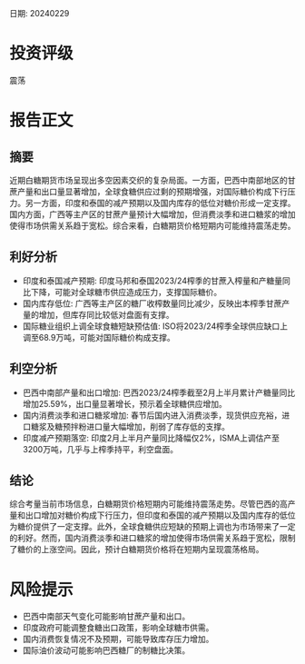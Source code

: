 
日期: 20240229

# 投资评级

震荡

# 报告正文

## 摘要

近期白糖期货市场呈现出多空因素交织的复杂局面。一方面，巴西中南部地区的甘蔗产量和出口量显著增加，全球食糖供应过剩的预期增强，对国际糖价构成下行压力。另一方面，印度和泰国的减产预期以及国内库存的低位对糖价形成一定支撑。国内方面，广西等主产区的甘蔗产量预计大幅增加，但消费淡季和进口糖浆的增加使得市场供需关系趋于宽松。综合来看，白糖期货价格短期内可能维持震荡走势。

## 利好分析

* 印度和泰国减产预期: 印度马邦和泰国2023/24榨季的甘蔗入榨量和产糖量同比下降，可能对全球糖市供应造成压力，支撑国际糖价。
* 国内库存低位: 广西等主产区的糖厂收榨数量同比减少，反映出本榨季甘蔗产量的增加，但库存同比较低对盘面有支撑。
* 国际糖业组织上调全球食糖短缺预估值: ISO将2023/24榨季全球供应缺口上调至68.9万吨，可能对国际糖价构成支撑。

## 利空分析

* 巴西中南部产量和出口增加: 巴西2023/24榨季截至2月上半月累计产糖量同比增加25.59%，出口量显著增长，预示着全球糖供应增加。
* 国内消费淡季和进口糖浆增加: 春节后国内进入消费淡季，现货供应充裕，进口糖浆及糖预拌粉进口量大幅增加，削弱了库存低的支撑。
* 印度减产预期落空: 印度2月上半月产量同比降幅仅2%，ISMA上调估产至3200万吨，几乎与上榨季持平，利空盘面。

## 结论

综合考量当前市场信息，白糖期货价格短期内可能维持震荡走势。尽管巴西的高产量和出口增加对糖价构成下行压力，但印度和泰国的减产预期以及国内库存的低位为糖价提供了一定支撑。此外，全球食糖供应短缺的预期上调也为市场带来了一定的利好。然而，国内消费淡季和进口糖浆的增加使得市场供需关系趋于宽松，限制了糖价的上涨空间。因此，预计白糖期货价格将在短期内呈现震荡格局。

# 风险提示

* 巴西中南部天气变化可能影响甘蔗产量和出口。
* 印度政府可能调整食糖出口政策，影响全球糖市供需。
* 国内消费恢复情况不及预期，可能导致库存压力增加。
* 国际油价波动可能影响巴西糖厂的制糖比决策。
